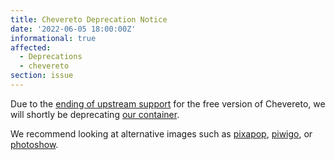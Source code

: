 ```yaml
---
title: Chevereto Deprecation Notice
date: '2022-06-05 18:00:00Z'
informational: true
affected:
  - Deprecations
  - chevereto
section: issue
---
```


Due to the [ending of upstream support](https://github.com/rodber/chevereto-free#readme) for the free version of Chevereto, we will shortly be deprecating [our container](https://github.com/linuxserver/docker-chevereto).

We recommend looking at alternative images such as [pixapop](https://github.com/linuxserver/docker-pixapop/), [piwigo](https://github.com/linuxserver/docker-piwigo/), or [photoshow](https://github.com/linuxserver/docker-photoshow/).
